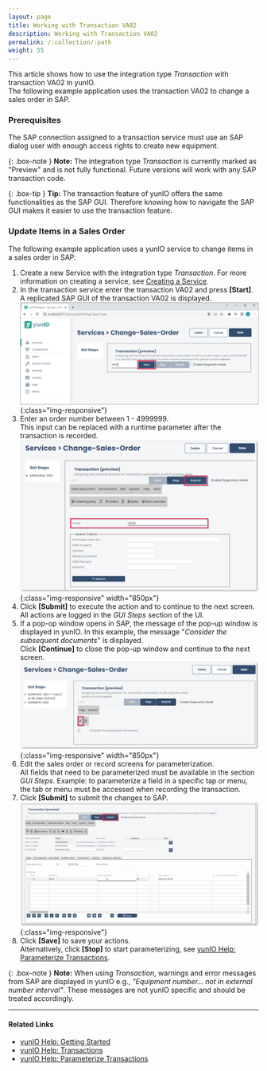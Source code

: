 ```yaml
---
layout: page
title: Working with Transaction VA02
description: Working with Transaction VA02
permalink: /:collection/:path
weight: 55
---
```


This article shows how to use the integration type *Transaction* with transaction VA02 in yunIO.<br>
The following example application uses the transaction VA02 to change a sales order in SAP.

### Prerequisites

The SAP connection assigned to a transaction service must use an SAP dialog user with enough access rights to create new equipment. 

{: .box-note }
**Note:** The integration type *Transaction* is currently marked as "Preview" and is not fully functional. 
Future versions will work with any SAP transaction code.

{: .box-tip }
**Tip:** The transaction feature of yunIO offers the same functionalities as the SAP GUI. 
Therefore knowing how to navigate the SAP GUI makes it easier to use the transaction feature. 

### Update Items in a Sales Order

The following example application uses a yunIO service to change items in a sales order in SAP.

1. Create a new Service with the integration type *Transaction*. For more information on creating a service, see [Creating a Service](https://help.theobald-software.com/en/yunio/getting-started#creating-a-service).
2. In the transaction service enter the transaction VA02 and press **[Start]**. A replicated SAP GUI of the transaction VA02 is displayed.
![change-sales-order](/img/contents/yunio/change-sales-order.png){:class="img-responsive"}
3. Enter an order number between 1 - 4999999.<br>
This input can be replaced with a runtime parameter after the transaction is recorded.
![change-sales-order2](/img/contents/yunio/change-sales-order2.png){:class="img-responsive" width="850px"}
4. Click **[Submit]** to execute the action and to continue to the next screen. All actions are logged in the *GUI Steps* section of the UI.
5. If a pop-op window opens in SAP, the message of the pop-up window is displayed in yunIO. In this example, the message "*Consider the subsequent documents*" is displayed.<br>
Click **[Continue]** to close the pop-up window and continue to the next screen.
![change-sales-order3](/img/contents/yunio/change-sales-order3.png){:class="img-responsive" width="850px"}
6. Edit the sales order or record screens for parameterization.<br>
All fields that need to be parameterized must be available in the section *GUI Steps*. Example: to parameterize a field in a specific tap or menu, the tab or menu must be accessed when recording the transaction.
7. Click **[Submit]** to submit the changes to SAP.<br>
![change-sales-order4](/img/contents/yunio/change-sales-order4.png){:class="img-responsive"}
8. Click **[Save]** to save your actions.<br>
Alternatively, click **[Stop]** to start parameterizing, see [yunIO Help: Parameterize Transactions](https://help.theobald-software.com/en/yunio/transactions#parameterize-transactions).


{: .box-note }
**Note:** When using *Transaction*, warnings and error messages from SAP are displayed in yunIO e.g., *"Equipment number... not in external number interval"*.
These messages are not yunIO specific and should be treated accordingly.

******

#### Related Links
- [yunIO Help: Getting Started](https://help.theobald-software.com/en/yunio/getting-started)
- [yunIO Help: Transactions](https://help.theobald-software.com/en/yunio/transactions)
- [yunIO Help: Parameterize Transactions](https://help.theobald-software.com/en/yunio/transactions#parameterize-transactions)